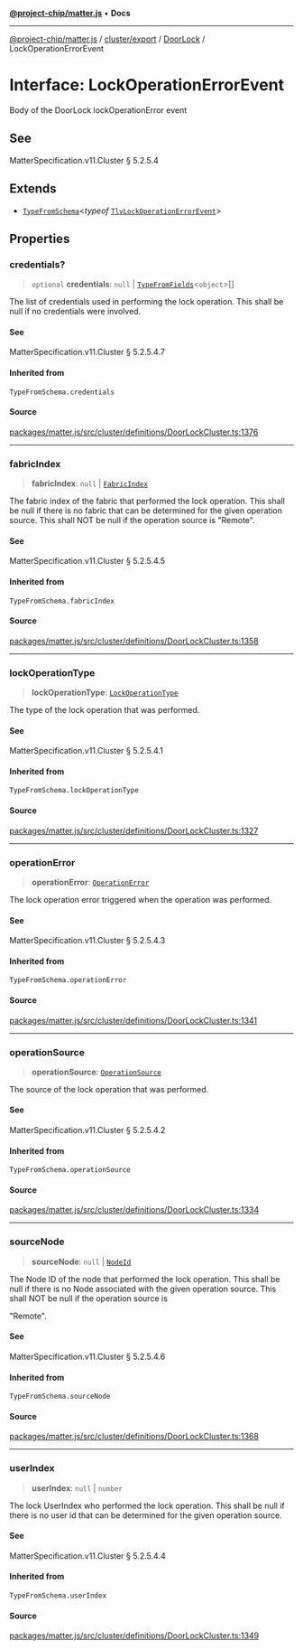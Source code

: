 [**@project-chip/matter.js**](../../../../../README.md) • **Docs**

***

[@project-chip/matter.js](../../../../../modules.md) / [cluster/export](../../../README.md) / [DoorLock](../README.md) / LockOperationErrorEvent

# Interface: LockOperationErrorEvent

Body of the DoorLock lockOperationError event

## See

MatterSpecification.v11.Cluster § 5.2.5.4

## Extends

- [`TypeFromSchema`](../../../../../tlv/export/README.md#typefromschemas)\<*typeof* [`TlvLockOperationErrorEvent`](../README.md#tlvlockoperationerrorevent)\>

## Properties

### credentials?

> `optional` **credentials**: `null` \| [`TypeFromFields`](../../../../../tlv/export/README.md#typefromfieldsf)\<`object`\>[]

The list of credentials used in performing the lock operation. This shall be null if no credentials were
involved.

#### See

MatterSpecification.v11.Cluster § 5.2.5.4.7

#### Inherited from

`TypeFromSchema.credentials`

#### Source

[packages/matter.js/src/cluster/definitions/DoorLockCluster.ts:1376](https://github.com/project-chip/matter.js/blob/7a8cbb56b87d4ccf34bec5a9a95ab40a1711324f/packages/matter.js/src/cluster/definitions/DoorLockCluster.ts#L1376)

***

### fabricIndex

> **fabricIndex**: `null` \| [`FabricIndex`](../../../../../datatype/export/README.md#fabricindex)

The fabric index of the fabric that performed the lock operation. This shall be null if there is no fabric
that can be determined for the given operation source. This shall NOT be null if the operation source is
"Remote".

#### See

MatterSpecification.v11.Cluster § 5.2.5.4.5

#### Inherited from

`TypeFromSchema.fabricIndex`

#### Source

[packages/matter.js/src/cluster/definitions/DoorLockCluster.ts:1358](https://github.com/project-chip/matter.js/blob/7a8cbb56b87d4ccf34bec5a9a95ab40a1711324f/packages/matter.js/src/cluster/definitions/DoorLockCluster.ts#L1358)

***

### lockOperationType

> **lockOperationType**: [`LockOperationType`](../enumerations/LockOperationType.md)

The type of the lock operation that was performed.

#### See

MatterSpecification.v11.Cluster § 5.2.5.4.1

#### Inherited from

`TypeFromSchema.lockOperationType`

#### Source

[packages/matter.js/src/cluster/definitions/DoorLockCluster.ts:1327](https://github.com/project-chip/matter.js/blob/7a8cbb56b87d4ccf34bec5a9a95ab40a1711324f/packages/matter.js/src/cluster/definitions/DoorLockCluster.ts#L1327)

***

### operationError

> **operationError**: [`OperationError`](../enumerations/OperationError.md)

The lock operation error triggered when the operation was performed.

#### See

MatterSpecification.v11.Cluster § 5.2.5.4.3

#### Inherited from

`TypeFromSchema.operationError`

#### Source

[packages/matter.js/src/cluster/definitions/DoorLockCluster.ts:1341](https://github.com/project-chip/matter.js/blob/7a8cbb56b87d4ccf34bec5a9a95ab40a1711324f/packages/matter.js/src/cluster/definitions/DoorLockCluster.ts#L1341)

***

### operationSource

> **operationSource**: [`OperationSource`](../enumerations/OperationSource.md)

The source of the lock operation that was performed.

#### See

MatterSpecification.v11.Cluster § 5.2.5.4.2

#### Inherited from

`TypeFromSchema.operationSource`

#### Source

[packages/matter.js/src/cluster/definitions/DoorLockCluster.ts:1334](https://github.com/project-chip/matter.js/blob/7a8cbb56b87d4ccf34bec5a9a95ab40a1711324f/packages/matter.js/src/cluster/definitions/DoorLockCluster.ts#L1334)

***

### sourceNode

> **sourceNode**: `null` \| [`NodeId`](../../../../../datatype/export/README.md#nodeid)

The Node ID of the node that performed the lock operation. This shall be null if there is no Node associated
with the given operation source. This shall NOT be null if the operation source is

"Remote".

#### See

MatterSpecification.v11.Cluster § 5.2.5.4.6

#### Inherited from

`TypeFromSchema.sourceNode`

#### Source

[packages/matter.js/src/cluster/definitions/DoorLockCluster.ts:1368](https://github.com/project-chip/matter.js/blob/7a8cbb56b87d4ccf34bec5a9a95ab40a1711324f/packages/matter.js/src/cluster/definitions/DoorLockCluster.ts#L1368)

***

### userIndex

> **userIndex**: `null` \| `number`

The lock UserIndex who performed the lock operation. This shall be null if there is no user id that can be
determined for the given operation source.

#### See

MatterSpecification.v11.Cluster § 5.2.5.4.4

#### Inherited from

`TypeFromSchema.userIndex`

#### Source

[packages/matter.js/src/cluster/definitions/DoorLockCluster.ts:1349](https://github.com/project-chip/matter.js/blob/7a8cbb56b87d4ccf34bec5a9a95ab40a1711324f/packages/matter.js/src/cluster/definitions/DoorLockCluster.ts#L1349)
